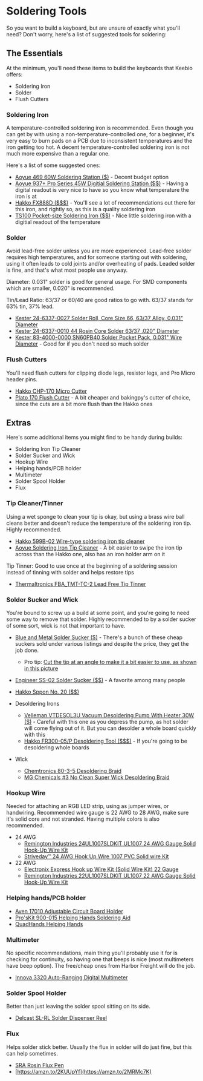 # Soldering Tools

So you want to build a keyboard, but are unsure of exactly what you'll need? Don't worry, here's a list of suggested tools for soldering:

## The Essentials

At the minimum, you'll need these items to build the keyboards that Keebio offers:

- Soldering Iron
- Solder
- Flush Cutters

### Soldering Iron

A temperature-controlled soldering iron is recommended. Even though you can get by with using a non-temperature-controlled one, for a beginner, it's very easy to burn pads on a PCB due to inconsistent temperatures and the iron getting too hot. A decent temperature-controlled soldering iron is not much more expensive than a regular one.

Here's a list of some suggested ones:

- [Aoyue 469 60W Soldering Station ($)](https://amzn.to/2lEaCWq) - Decent budget option
- [Aoyue 937+ Pro Series 45W Digitial Soldering Station ($$)](https://amzn.to/2yRIjNX) - Having a digital readout is very nice to have so you know what temperature the iron is at
- [Hakko FX888D ($$$)](https://amzn.to/2Kwb47s) - You'll see a lot of recommendations out there for this iron, and rightly so, as this is a quality soldering iron
- [TS100 Pocket-size Soldering Iron ($$)](https://amzn.to/2tYnM5m) - Nice little soldering iron with a digitial readout of the temperature

### Solder

Avoid lead-free solder unless you are more experienced. Lead-free solder requires high temperatures, and for someone starting out with soldering, using it often leads to cold joints and/or overheating of pads. Leaded solder is fine, and that's what most people use anyway.

Diameter: 0.031" solder is good for general usage. For SMD components which are smaller, 0.020" is recommended.

Tin/Lead Ratio: 63/37 or 60/40 are good ratios to go with. 63/37 stands for 63% tin, 37% lead.

- [Kester 24-6337-0027 Solder Roll, Core Size 66, 63/37 Alloy, 0.031" Diameter](https://amzn.to/2zcpvcl)
- [Kester 24-6337-0010 44 Rosin Core Solder 63/37 .020" Diameter](https://amzn.to/2KSbB3M)
- [Kester 83-4000-0000 SN60PB40 Solder Pocket Pack, 0.031" Wire Diameter](https://amzn.to/2u659LS) - Good for if you don't need so much solder

### Flush Cutters

You'll need flush cutters for clipping diode legs, resistor legs, and Pro Micro header pins.

- [Hakko CHP-170 Micro Cutter](https://amzn.to/2MOv8iE)
- [Plato 170 Flush Cutter](https://amzn.to/2KU815S) - A bit cheaper and bakingpy's cutter of choice, since the cuts are a bit more flush than the Hakko ones

## Extras

Here's some additional items you might find to be handy during builds:

- Soldering Iron Tip Cleaner
- Solder Sucker and Wick
- Hookup Wire
- Helping hands/PCB holder
- Multimeter
- Solder Spool Holder
- Flux

### Tip Cleaner/Tinner

Using a wet sponge to clean your tip is okay, but using a brass wire ball cleans better and doesn't reduce the temperature of the soldering iron tip. Highly recommended.

- [Hakko 599B-02 Wire-type soldering iron tip cleaner](https://amzn.to/2MT57id)
- [Aoyue Soldering Iron Tip Cleaner](https://amzn.to/2IY77Uj) - A bit easier to swipe the iron tip across than the Hakko one, also has an iron holder arm on it

Tip Tinner: Good to use once at the beginning of a soldering session instead of tinning with solder and helps restore tips

- [Thermaltronics FBA_TMT-TC-2 Lead Free Tip Tinner](https://amzn.to/2J45STC)

### Solder Sucker and Wick

You're bound to screw up a build at some point, and you're going to need some way to remove that solder. Highly recommended to by a solder sucker of some sort, wick is not that important to have.

- [Blue and Metal Solder Sucker ($)](https://amzn.to/2MVlxXD) - There's a bunch of these cheap suckers sold under various listings and despite the price, they get the job done.
    - Pro tip: [Cut the tip at an angle to make it a bit easier to use, as shown in this picture](https://i.imgur.com/a2uIqMq.jpg)
- [Engineer SS-02 Solder Sucker ($$)](https://amzn.to/2m3s7jv) - A favorite among many people
- [Hakko Sppon No. 20 ($$)](http://www.hakko.com/english/products/hakko_sppon_tips.html)

- Desoldering Irons
    - [Velleman VTDESOL3U Vacuum Desoldering Pump With Heater 30W ($)](https://amzn.to/2IZZGMp) - Careful with this one as you depress the pump, as hot solder will come flying out of it. But you can desolder a whole board quickly with this
    - [Hakko FR300-05/P Desoldering Tool ($$$)](https://amzn.to/2MPWANd) - If you're going to be desoldering whole boards
- Wick
    - [Chemtronics 80-3-5 Desoldering Braid](https://amzn.to/2NvLheb)
    - [MG Chemicals #3 No Clean Super Wick Desoldering Braid](https://amzn.to/2tXrHzw)

### Hookup Wire

Needed for attaching an RGB LED strip, using as jumper wires, or handwiring. Recommended wire gauge is 22 AWG to 28 AWG, make sure it's solid core and not stranded. Having multiple colors is also recommended.

- 24 AWG
    - [Remington Industries 24UL1007SLDKIT UL1007 24 AWG Gauge Solid Hook-Up Wire Kit](https://amzn.to/2KSCaSW)
    - [Striveday™ 24 AWG Hook Up Wire 1007 PVC Solid wire Kit](https://amzn.to/2zfTP5X)
- 22 AWG
    - [Electronix Express Hook up Wire Kit (Solid Wire Kit) 22 Gauge](https://amzn.to/2KRj9QN)
    - [Remington Industries 22UL1007SLDKIT UL1007 22 AWG Gauge Solid Hook-Up Wire Kit](https://amzn.to/2tXw3Xa)

### Helping hands/PCB holder

- [Aven 17010 Adjustable Circuit Board Holder](https://amzn.to/2KDd6mT)
- [Pro'sKit 900-015 Helping Hands Soldering Aid](https://amzn.to/2lWEnlu)
- [QuadHands Helping Hands](https://amzn.to/2NtNUNL)

### Multimeter

No specific recommendations, main thing you'll probably use it for is checking for continuity, so having one that beeps is nice (most multimeters have beep option). The free/cheap ones from Harbor Freight will do the job.

- [Innova 3320 Auto-Ranging Digital Multimeter](https://amzn.to/2KzsKzT)

### Solder Spool Holder

Better than just leaving the solder spool sitting on its side.

- [Delcast SL-RL Solder Dispenser Reel](https://amzn.to/2u8bSoN)

### Flux

Helps solder stick better. Usually the flux in solder will do just fine, but this can help sometimes.

- [SRA Rosin Flux Pen](https://amzn.to/2KUUpYf)
- [https://amzn.to/2KUUpYf](https://amzn.to/2MRMc7K)
